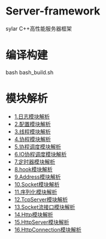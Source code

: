 # Server-framework
sylar C++高性能服务器框架

# 编译构建
bash bash_build.sh

# 模块解析
- [1.日志模块解析](https://juejin.cn/post/7241821748211777593)
- [2.配置模块解析](https://juejin.cn/post/7241826575951953957)
- [3.线程模块解析](https://juejin.cn/post/7241842830887878714)
- [4.协程模块解析](https://juejin.cn/post/7241818703457140793)
- [5.协程调度模块解析](https://juejin.cn/post/7241830754057551931)
- [6.IO协程调度模块解析](https://juejin.cn/post/7241842830888288314)
- [7.定时器模块解析](https://juejin.cn/post/7241835342897610813)
- [8.hook模块解析](https://juejin.cn/post/7241838768016474172)
- [9.Address模块解析](https://juejin.cn/post/7241845362327240760)
- [10.Socket模块解析](https://juejin.cn/post/7241835342897758269)
- [11.序列化模块解析](https://juejin.cn/post/7241846256287694904)
- [12.TcpServer模块解析](https://juejin.cn/post/7241835342898102333)
- [13.Socket流接口模块解析](https://juejin.cn/post/7241845362327633976)
- [14.Http模块解析](https://juejin.cn/post/7241846256288006200)
- [15.HttpServer模块解析](https://juejin.cn/post/7241838768016949308)
- [16.HttpConnection模块解析](https://juejin.cn/post/7241835342898348093)
